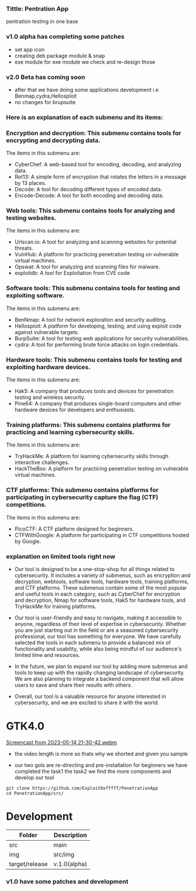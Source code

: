 ### Tittle: Pentration App
pentration testing in one base


### v1.0 alpha has completing some patches
- set app icon 
- creating deb package module & snap 
- exe module for exe module we check and re-design those 
### v2.0 Beta has coming soon
- after that we have doing some applications development i.e Benmap,cydra,Hellosploit 
- no changes for brupsuite 
### Here is an explanation of each submenu and its items:

### Encryption and decryption: This submenu contains tools for encrypting and decrypting data. 
The items in this submenu are:

- CyberChef: A web-based tool for encoding, decoding, and analyzing data.
- Rot13: A simple form of encryption that rotates the letters in a message by 13 places.
- Decode: A tool for decoding different types of encoded data.
- Encode-Decode: A tool for both encoding and decoding data.
### Web tools: This submenu contains tools for analyzing and testing websites. 
The items in this submenu are:
- Urlscan.io: A tool for analyzing and scanning websites for potential threats.
- VulnHub: A platform for practicing penetration testing on vulnerable virtual machines.
- Opswat: A tool for analyzing and scanning files for malware.
- exploitdb: A tool for  Exploitation from CVE code 
### Software tools: This submenu contains tools for testing and exploiting software. 
The items in this submenu are:

- BenNmap: A tool for network exploration and security auditing.
- Hellosploit: A platform for developing, testing, and using exploit code against vulnerable targets.
- BurpSuite: A tool for testing web applications for security vulnerabilities.
- cydra: A tool for performing brute force attacks on login credentials.

### Hardware tools: This submenu contains tools for testing and exploiting hardware devices.     
The items in this submenu are:

- Hak5: A company that produces tools and devices for penetration testing and wireless security.
- Pine64: A company that produces single-board computers and other hardware devices for developers and enthusiasts.

### Training platforms: This submenu contains platforms for practicing and learning cybersecurity skills. 
The items in this submenu are:

- TryHackMe: A platform for learning cybersecurity skills through interactive challenges.
- HackTheBox: A platform for practicing penetration testing on vulnerable virtual machines.

### CTF platforms: This submenu contains platforms for participating in cybersecurity capture the flag (CTF)     competitions. 
The items in this submenu are:

- PicoCTF: A CTF platform designed for beginners.
- CTFWithGoogle: A platform for participating in CTF competitions hosted by Google.

### explanation on limited tools right now

- Our tool is designed to be a one-stop-shop for all things related to cybersecurity. It includes a variety of submenus, such as encryption and decryption, webtools, software tools, hardware tools, training platforms, and CTF platforms. These submenus contain some of the most popular and useful tools in each category, such as CyberChef for encryption and decryption, Nmap for software tools, Hak5 for hardware tools, and TryHackMe for training platforms.

- Our tool is user-friendly and easy to navigate, making it accessible to anyone, regardless of their level of expertise in cybersecurity. Whether you are just starting out in the field or are a seasoned cybersecurity professional, our tool has something for everyone. We have carefully selected the tools in each submenu to provide a balanced mix of functionality and usability, while also being mindful of our audience's limited time and resources.

- In the future, we plan to expand our tool by adding more submenus and tools to keep up with the rapidly changing landscape of cybersecurity. We are also planning to integrate a backend component that will allow users to save and share their results with others.

- Overall, our tool is a valuable resource for anyone interested in cybersecurity, and we are excited to share it with the world.




# GTK4.0

[Screencast from 2023-05-14 21-30-42.webm](https://github.com/Exploit0xfffff/PenetrationApp/assets/81065703/f240e79e-c432-48e2-b045-6989c0b8e124)

- the video length is more so thats why we shorted and given you sample 

- our two gols are re-directing and pre-installation for beginners we have completed the task1 the task2 we find the more components and develop our tool  

```
git clone https://github.com/Exploit0xfffff/PenetrationApp
cd PenetrationApp/src/
```

# Development

| Folder | Description |
| - | - |
| src |  main  |
| img | src/img|
| target/release | v.1.0(alpha)|

### v1.0 have some patches and development                                                                                  

